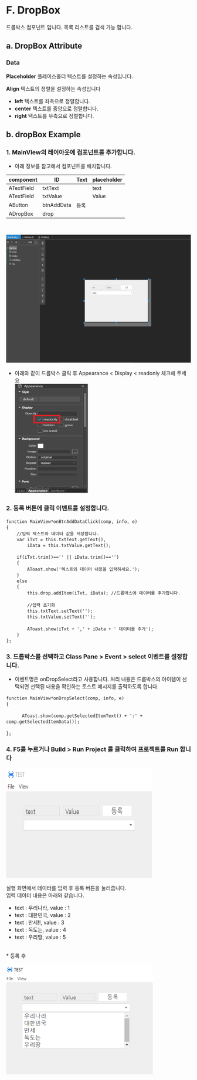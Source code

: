 
#  F. DropBox
드롭박스 컴포넌트 입니다. 목록 리스트를 검색 가능 합니다.
## a. DropBox Attribute
### **Data**<br>
**Placeholder** 플레이스홀더 텍스트를 설정하는 속성입니다. <br>

**Align**  텍스트의 정렬을 설정하는 속성입니다
* **left** 텍스트를 좌측으로 정렬합니다.
* **center** 텍스트를 중앙으로 정렬합니다.
* **right** 텍스트를 우측으로 정렬합니다.

## b. dropBox Example

### 1. MainView의 레이아웃에 컴포넌트를 추가합니다.<br>

* 아래 정보를 참고해서 컴포넌트를 배치합니다. 

|component|ID|Text|placeholder|
|------|---|---|---|
|ATextField|txtText||text|
|ATextField|txtValue||Value|
|AButton|btnAddData|등록||
|ADropBox|drop|||
<br>

<img src="./img/dropbox.png" height="350px" width="700px"><br>

* 아래와 같이 드롭박스 클릭 후 Appearance < Display < readonly 체크해  주세요<br>
<img src="./img/dropbox3.png" height="300px" width="200px"><br>



### 2. 등록 버튼에 클릭 이벤트를 설정합니다. 

```
function MainView*onBtnAddDataClick(comp, info, e)
{
    //입력 텍스트와 데이터 값을 저장합니다. 
	var iTxt = this.txtText.getText(), 
   		iData = this.txtValue.getText();

	if(iTxt.trim()=='' || iData.trim()=='') 
	{ 
		AToast.show('텍스트와 데이터 내용을 입력하세요.');         
	} 
	else 
	{         
		this.drop.addItem(iTxt, iData); //드롭박스에 데이터를 추가합니다.

		//입력 초기화 
		this.txtText.setText(''); 
		this.txtValue.setText('');

		AToast.show(iTxt + ',' + iData + ' 데이터를 추가');  
	}
};
```
### 3. 드롭박스를 선택하고 Class Pane > Event > select 이벤트를 설정합니다.

* 이벤트명은 onDropSelect라고 사용합니다. 처리 내용은 드롭박스의 아이템이 선택되면 선택된 내용을 확인하는 토스트 메시지를 출력하도록 합니다.
```
function MainView*onDropSelect(comp, info, e)
{

	  AToast.show(comp.getSelectedItemText() + ':' + comp.getSelectedItemData()); 

};
```
### 4. F5를 누르거나 Build > Run Project 를 클릭하여 프로젝트를 Run 합니다

 <img src="./img/dropbox1.png" height="300px" width="400px"><br>

실행 화면에서 데이터를 입력 후 등록 버튼을 눌러줍니다.<br> 입력 데이터 내용은 아래와 같습니다.<br>

 * text : 우리나라, value : 1 <br> 
 * text : 대한민국, value : 2 <br>
 * text : 만세!!, value : 3 <br>
 * text : 독도는, value : 4 <br>
 * text : 우리땅, value : 5<br>
<br>
* 등록 후 <br>

<img src="./img/dropbox2.png" height="300px" width="400px"><br>
